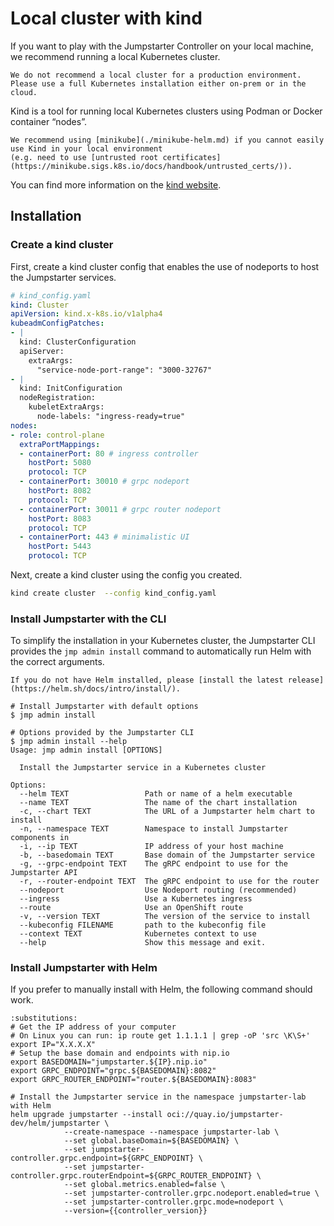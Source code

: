 # Local cluster with kind

If you want to play with the Jumpstarter Controller on your local machine,
we recommend running a local Kubernetes cluster.

```{warning}
We do not recommend a local cluster for a production environment.
Please use a full Kubernetes installation either on-prem or in the cloud.
```

Kind is a tool for running local Kubernetes clusters using Podman or Docker container “nodes”.

```{tip}
We recommend using [minikube](./minikube-helm.md) if you cannot easily use Kind in your local environment
(e.g. need to use [untrusted root certificates](https://minikube.sigs.k8s.io/docs/handbook/untrusted_certs/)).
```


You can find more information on the [kind website](https://kind.sigs.k8s.io/docs/user/quick-start/).

## Installation

### Create a kind cluster

First, create a kind cluster config that enables the use of nodeports to host the Jumpstarter services.

```yaml
# kind_config.yaml
kind: Cluster
apiVersion: kind.x-k8s.io/v1alpha4
kubeadmConfigPatches:
- |
  kind: ClusterConfiguration
  apiServer:
    extraArgs:
      "service-node-port-range": "3000-32767"
- |
  kind: InitConfiguration
  nodeRegistration:
    kubeletExtraArgs:
      node-labels: "ingress-ready=true"
nodes:
- role: control-plane
  extraPortMappings:
  - containerPort: 80 # ingress controller
    hostPort: 5080
    protocol: TCP
  - containerPort: 30010 # grpc nodeport
    hostPort: 8082
    protocol: TCP
  - containerPort: 30011 # grpc router nodeport
    hostPort: 8083
    protocol: TCP
  - containerPort: 443 # minimalistic UI
    hostPort: 5443
    protocol: TCP
```

Next, create a kind cluster using the config you created.

```bash
kind create cluster  --config kind_config.yaml
```

### Install Jumpstarter with the CLI

To simplify the installation in your Kubernetes cluster, the Jumpstarter CLI
provides the `jmp admin install` command to automatically run Helm with the
correct arguments.

```{tip}
If you do not have Helm installed, please [install the latest release](https://helm.sh/docs/intro/install/).
```

```
# Install Jumpstarter with default options
$ jmp admin install

# Options provided by the Jumpstarter CLI
$ jmp admin install --help
Usage: jmp admin install [OPTIONS]

  Install the Jumpstarter service in a Kubernetes cluster

Options:
  --helm TEXT                 Path or name of a helm executable
  --name TEXT                 The name of the chart installation
  -c, --chart TEXT            The URL of a Jumpstarter helm chart to install
  -n, --namespace TEXT        Namespace to install Jumpstarter components in
  -i, --ip TEXT               IP address of your host machine
  -b, --basedomain TEXT       Base domain of the Jumpstarter service
  -g, --grpc-endpoint TEXT    The gRPC endpoint to use for the Jumpstarter API
  -r, --router-endpoint TEXT  The gRPC endpoint to use for the router
  --nodeport                  Use Nodeport routing (recommended)
  --ingress                   Use a Kubernetes ingress
  --route                     Use an OpenShift route
  -v, --version TEXT          The version of the service to install
  --kubeconfig FILENAME       path to the kubeconfig file
  --context TEXT              Kubernetes context to use
  --help                      Show this message and exit.
```

### Install Jumpstarter with Helm

If you prefer to manually install with Helm, the following command should work.

```{code-block} bash
:substitutions:
# Get the IP address of your computer
# On Linux you can run: ip route get 1.1.1.1 | grep -oP 'src \K\S+'
export IP="X.X.X.X"
# Setup the base domain and endpoints with nip.io
export BASEDOMAIN="jumpstarter.${IP}.nip.io"
export GRPC_ENDPOINT="grpc.${BASEDOMAIN}:8082"
export GRPC_ROUTER_ENDPOINT="router.${BASEDOMAIN}:8083"

# Install the Jumpstarter service in the namespace jumpstarter-lab with Helm
helm upgrade jumpstarter --install oci://quay.io/jumpstarter-dev/helm/jumpstarter \
            --create-namespace --namespace jumpstarter-lab \
            --set global.baseDomain=${BASEDOMAIN} \
            --set jumpstarter-controller.grpc.endpoint=${GRPC_ENDPOINT} \
            --set jumpstarter-controller.grpc.routerEndpoint=${GRPC_ROUTER_ENDPOINT} \
            --set global.metrics.enabled=false \
            --set jumpstarter-controller.grpc.nodeport.enabled=true \
            --set jumpstarter-controller.grpc.mode=nodeport \
            --version={{controller_version}}
```
